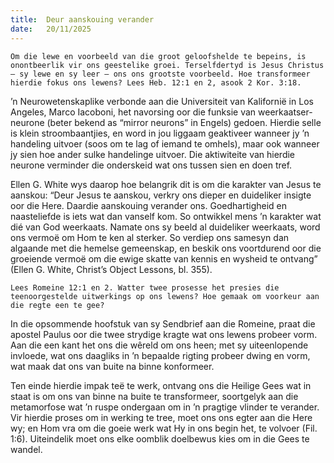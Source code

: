 ```yaml
---
title:  Deur aanskouing verander
date:   20/11/2025
---
```


`Om die lewe en voorbeeld van die groot geloofshelde te bepeins, is onontbeerlik vir ons geestelike groei. Terselfdertyd is Jesus Christus — sy lewe en sy leer — ons ons grootste voorbeeld. Hoe transformeer hierdie fokus ons lewens? Lees Heb. 12:1 en 2, asook 2 Kor. 3:18.`

’n Neurowetenskaplike verbonde aan die Universiteit van Kalifornië in Los Angeles, Marco Iacoboni, het navorsing oor die funksie van weerkaatser-neurone (beter bekend as “mirror neurons” in Engels) gedoen. Hierdie selle is klein stroombaantjies, en word in jou liggaam geaktiveer wanneer jy ’n handeling uitvoer (soos om te lag of iemand te omhels), maar ook wanneer jy sien hoe ander sulke handelinge uitvoer. Die aktiwiteite van hierdie neurone verminder die onderskeid wat ons tussen sien en doen tref.

Ellen G. White wys daarop hoe belangrik dit is om die karakter van Jesus te aanskou: “Deur Jesus te aanskou, verkry ons dieper en duideliker insigte oor die Here. Daardie aanskouing verander ons. Goedhartigheid en naasteliefde is iets wat dan vanself kom. So ontwikkel mens ’n karakter wat dié van God weerkaats. Namate ons sy beeld al duideliker weerkaats, word ons vermoë om Hom te ken al sterker. So verdiep ons samesyn dan algaande met die hemelse gemeenskap, en beskik ons voortdurend oor die groeiende vermoë om die ewige skatte van kennis en wysheid te ontvang” (Ellen G. White, Christ’s Object Lessons, bl. 355).

`Lees Romeine 12:1 en 2. Watter twee prosesse het presies die teenoorgestelde uitwerkings op ons lewens? Hoe gemaak om voorkeur aan die regte een te gee?`

In die opsommende hoofstuk van sy Sendbrief aan die Romeine, praat die apostel Paulus oor die twee strydige kragte wat ons lewens probeer vorm. Aan die een kant het ons die wêreld om ons heen; met sy uiteenlopende invloede, wat ons daagliks in ’n bepaalde rigting probeer dwing en vorm, wat maak dat ons van buite na binne konformeer.

Ten einde hierdie impak teë te werk, ontvang ons die Heilige Gees wat in staat is om ons van binne na buite te transformeer, soortgelyk aan die metamorfose wat ’n ruspe ondergaan om in ’n pragtige vlinder te verander. Vir hierdie proses om in werking te tree, moet ons ons egter aan die Here wy; en Hom vra om die goeie werk wat Hy in ons begin het, te volvoer (Fil. 1:6). Uiteindelik moet ons elke oomblik doelbewus kies om in die Gees te wandel.